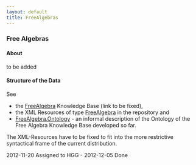 ```yaml
---
layout: default
title: FreeAlgebras
---
```


### Free Algebras

#### About

to be added

#### Structure of the Data

See

-   the [FreeAlgebra](http://symbolicdata.org/Data/FreeAlgebra) Knowledge Base (link to be fixed),
-   the XML Resources of type [FreeAlgebra](http://symbolicdata.org/XMLResources/FreeAlgebra) in the repository and
-   [FreeAlgebra.Ontology](FreeAlgebra.Ontology "wikilink") - an informal description of the Ontology of the Free Algebra Knowledge Base developed so far.

The XML-Resources have to be fixed to fit into the more restrictive syntactical frame of the current distribution.

  
2012-11-20 Assigned to HGG - 2012-12-05 Done


